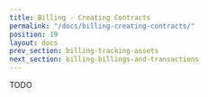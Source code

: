 ```yaml
---
title: Billing - Creating Contracts
permalink: "/docs/billing-creating-contracts/"
position: 19
layout: docs
prev_section: billing-tracking-assets
next_section: billing-billings-and-transactions
---
```


TODO
